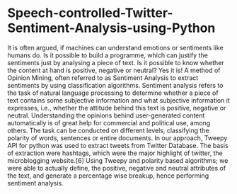 # Speech-controlled-Twitter-Sentiment-Analysis-using-Python
It is often argued, if machines can understand emotions or sentiments like humans do. Is it possible to build a programme, which can justify the sentiments just by analysing a piece of text. Is it possible to know whether the content at hand is positive, negative or neutral? Yes it is! A method of Opinion Mining, often referred to as Sentiment Analysis to extract sentiments by using classification algorithms. Sentiment analysis refers to the task of natural language processing to determine whether a piece of text contains some subjective information and what subjective information it expresses, i.e., whether the attitude behind this text is positive, negative or neutral. Understanding the opinions behind user-generated content automatically is of great help for commercial and political use, among others. The task can be conducted on different levels, classifying the polarity of words, sentences or entire documents. In our approach, Tweepy API for python was used to extract tweets from Twitter Database. The basis of extraction were hashtags, which were the major highlight of twitter, the microblogging website.[6] Using Tweepy and polarity based algorithms; we were able to actually define, the positive, negative and neutral attributes of the text, and generate a percentage wise breakup, hence performing sentiment analysis.
